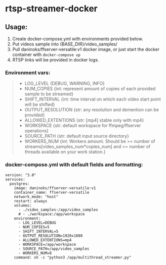 # rtsp-streamer-docker

## Usage:

1. Create docker-compose.yml with environments provided below.
2. Put videos sample into {BASE_DIR}/video_samples/
3. Pull daninoks/ffserver-versatile:v1 docker image, or just start the docker container with `docker-compose up`
4. RTSP links will be provided in docker logs.

### Environment vars:

> - LOG_LEVEL {DEBUG, WARNING, INFO}
> - NUM_COPIES {int: represent amount of copies of each provided sample to be streamed}
> - SHIFT_INTERVAL {int: time interval on which each video start point will be shifted}
> - OUTPUT_RESOLUTION {str: any resolution and demention can be provided}
> - ALLOWED_EXTENTIONS {str: [mp4] stable only with mp4}
> - WORKSPACE {str: default workspace for ffmpeg/ffserver operations}
> - SOURCE_PATH {str: default input source directory}
> - WORKERS_NUM {int: Workers amount. Should be >= number of streams[video_samples_num*copies_num] and <= number of threads available on your work station.}

### docker-compose.yml with default fields and formatting:

```
version: "3.0"
services:
  postgres:
    image: daninoks/ffserver-versatile:v1
    container_name: ffserver-versatile
    network_mode: "host"
    restart: always
    volumes:
      - ./video_samples:/app/video_samples
      # - ./workspace:/app/workspace
    environment:
      - LOG_LEVEL=DEBUG
      - NUM_COPIES=5
      - SHIFT_INTERVAL=5
      - OUTPUT_RESOLUTION=1920x1080
      - ALLOWED_EXTENTIONS=mp4
      - WORKSPACE=/app/workspace
      - SOURCE_PATH=/app/video_samples
      - WORKERS_NUM=8
    command: sh -c "python3 /app/multithread_streamer.py"
```
